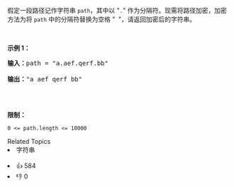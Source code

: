 <p>假定一段路径记作字符串 <code>path</code>，其中以 "<code>.</code>" 作为分隔符。现需将路径加密，加密方法为将 <code>path</code> 中的分隔符替换为空格 "<code> </code>"，请返回加密后的字符串。</p>

<p>&nbsp;</p>

<p><strong>示例 1：</strong></p>

<pre>
<strong>输入：</strong>path = "a.aef.qerf.bb"

<strong>输出：</strong>"a aef qerf bb"

</pre>

<p>&nbsp;</p>

<p><strong>限制：</strong></p>

<p><code>0 &lt;= path.length&nbsp;&lt;= 10000</code></p>

<div><div>Related Topics</div><div><li>字符串</li></div></div><br><div><li>👍 584</li><li>👎 0</li></div>